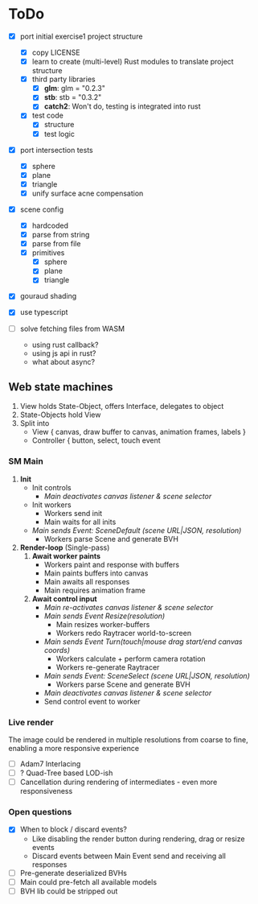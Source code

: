 
# ToDo

- [x] port initial exercise1 project structure
    - [x] copy LICENSE
    - [x] learn to create (multi-level) Rust modules to translate project structure
    - [x] third party libraries
        - [x] **glm**: glm = "0.2.3"
        - [x] **stb**: stb = "0.3.2"
        - [x] **catch2**: Won't do, testing is integrated into rust
    - [x] test code
        - [x] structure
        - [x] test logic
- [x] port intersection tests
    - [x] sphere
    - [x] plane
    - [x] triangle
    - [x] unify surface acne compensation
- [x] scene config
    - [x] hardcoded
    - [x] parse from string
    - [x] parse from file
    - [x] primitives
        - [x] sphere
        - [x] plane
        - [x] triangle

- [x] gouraud shading
- [x] use typescript


- [ ] solve fetching files from WASM
  - using rust callback?
  - using js api in rust?
  - what about async?
## Web state machines
1. View holds State-Object, offers Interface, delegates to object
2. State-Objects hold View
3. Split into
   - View { canvas, draw buffer to canvas, animation frames, labels }
   - Controller { button, select, touch event
### SM Main
1. **Init**
   - Init controls
      - _Main deactivates canvas listener & scene selector_
   - Init workers
     - Workers send init
     - Main waits for all inits
   - _Main sends Event: SceneDefault (scene URL|JSON, resolution)_
     - Workers parse Scene and generate BVH
2. **Render-loop** (Single-pass)
   1. **Await worker paints**
      - Workers paint and response with buffers
      - Main paints buffers into canvas
      - Main awaits all responses
      - Main requires animation frame
   2. **Await control input**
      - _Main re-activates canvas listener & scene selector_
      - _Main sends Event Resize(_resolution_)_
         - Main resizes worker-buffers
         - Workers redo Raytracer world-to-screen
      - _Main sends Event Turn(_touch|mouse drag start/end canvas coords_)_
         - Workers calculate + perform camera rotation
         - Workers re-generate Raytracer
      - _Main sends Event: SceneSelect (scene URL|JSON, resolution)_
         - Workers parse Scene and generate BVH
      - _Main deactivates canvas listener & scene selector_
      - Send control event to worker

### Live render
The image could be rendered in multiple resolutions from coarse to fine,
enabling a more responsive experience
- [ ] Adam7 Interlacing
- [ ] ? Quad-Tree based LOD-ish
- [ ] Cancellation during rendering of intermediates - even more responsiveness
    
### Open questions
- [x] When to block / discard events?
  - Like disabling the render button during rendering, drag or resize events
  - Discard events between Main Event send and receiving all responses 
- [ ] Pre-generate deserialized BVHs
- [ ] Main could pre-fetch all available models
- [ ] BVH lib could be stripped out